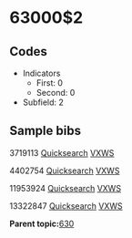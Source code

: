 # 63000$2

## Codes

-   Indicators
    -   First: 0
    -   Second: 0
-   Subfield: 2

## Sample bibs

3719113 [Quicksearch](https://search.library.yale.edu/catalog/3719113) [VXWS](http://prodorbis.library.yale.edu:7014/vxws/GetHoldingsService?bibId=3719113)

4402754 [Quicksearch](https://search.library.yale.edu/catalog/4402754) [VXWS](http://prodorbis.library.yale.edu:7014/vxws/GetHoldingsService?bibId=4402754)

11953924 [Quicksearch](https://search.library.yale.edu/catalog/11953924) [VXWS](http://prodorbis.library.yale.edu:7014/vxws/GetHoldingsService?bibId=11953924)

13322847 [Quicksearch](https://search.library.yale.edu/catalog/13322847) [VXWS](http://prodorbis.library.yale.edu:7014/vxws/GetHoldingsService?bibId=13322847)

**Parent topic:**[630](../../tags/630/630.md)

